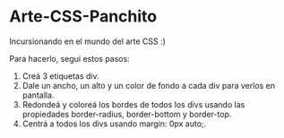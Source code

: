# Arte-CSS-Panchito
Incursionando en el mundo del arte CSS :)

Para hacerlo, seguí estos pasos:

1) Creá 3 etiquetas div.
2) Dale un ancho, un alto y un color de fondo a cada div para verlos en pantalla.
3) Redondeá y coloreá los bordes de todos los divs usando las propiedades border-radius, border-bottom y border-top.
4) Centrá a todos los divs usando margin: 0px auto;.
